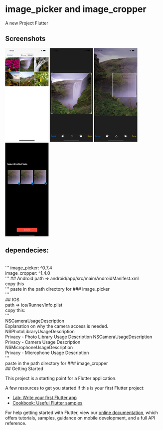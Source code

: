 # image_picker and image_cropper

A new Project Flutter 


## Screenshots
<img src="ss1.png" height="300" /> <img src="ss2.png" height="300" /> <img src="ss3.png" height="300" /> <img src="ss4.png" height="300" />

## dependecies:
<br/>
  '''
  image_picker: ^0.7.4
  <br/>
  image_cropper: ^1.4.0
  <br/>
  '''
## Android
 path => android/app/src/main/AndroidManifest.xml
 <br/>
 copy this 
 <br/>
    '''
 <activity
android:name="com.yalantis.ucrop.UCropActivity"
android:screenOrientation="portrait"
android:theme="@style/Theme.AppCompat.Light.NoActionBar"/>
      paste in the path directory for ### image_picker
      <br/>
    '''
    <br/>
## IOS 
<br/>
path => ios/Runner/Info.plist
<br/>
copy this:
<br/>
'''
<br/>
<key>NSCameraUsageDescription</key>
<br/>
<string>Explanation on why the camera access is needed.</string>	<key>NSPhotoLibraryUsageDescription</key>
<br/>
<string>Privacy - Photo Library Usage Description</string>	<key>NSCameraUsageDescription</key>
<br/>
<string>Privacy - Camera Usage Description</string>
<br/>
<key>NSMicrophoneUsageDescription</key>
<br/>
<string>Privacy - Microphone Usage Description</string>
<br/>
'''
<br/>
paste in the path directory for ### image_cropper
<br/>
## Getting Started

This project is a starting point for a Flutter application.

A few resources to get you started if this is your first Flutter project:

- [Lab: Write your first Flutter app](https://flutter.dev/docs/get-started/codelab)
- [Cookbook: Useful Flutter samples](https://flutter.dev/docs/cookbook)

For help getting started with Flutter, view our
[online documentation](https://flutter.dev/docs), which offers tutorials,
samples, guidance on mobile development, and a full API reference.
